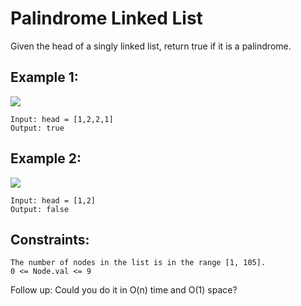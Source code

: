 ﻿# Palindrome Linked List

Given the head of a singly linked list, return true if it is a palindrome.

## Example 1:

![](https://assets.leetcode.com/uploads/2021/03/03/pal1linked-list.jpg)

```
Input: head = [1,2,2,1]
Output: true
```

## Example 2:

![](https://assets.leetcode.com/uploads/2021/03/03/pal2linked-list.jpg)

```
Input: head = [1,2]
Output: false
```

## Constraints:

    The number of nodes in the list is in the range [1, 105].
    0 <= Node.val <= 9

 
Follow up: Could you do it in O(n) time and O(1) space?